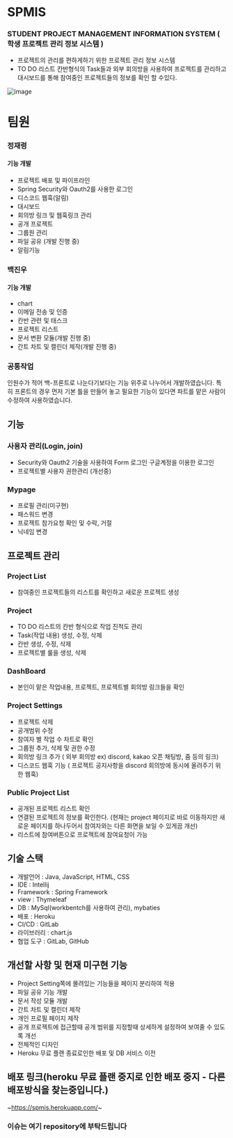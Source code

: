 # SPMIS

### STUDENT PROJECT MANAGEMENT INFORMATION SYSTEM ( 학생 프로젝트 관리 정보 시스템 )
- 프로젝트의 관리를 편하게하기 위한 프로젝트 관리 정보 시스템
- TO DO 리스트 칸반형식의 Task들과 외부 회의방을 사용하여 프로젝트를 관리하고 대시보드를 통해 참여중인 프로젝트들의 정보를 확인 할 수있다.

![image](https://user-images.githubusercontent.com/73861946/201593556-16a875ca-17d5-4652-b73f-6ae60792d66b.png)


# 팀원 

### 정재령
#### 기능 개발 
- 프로젝트 배포 및 파이프라인 
- Spring Security와 Oauth2를 사용한 로그인
- 디스코드 웹훅(알림)
- 대시보드
- 회의방 링크 및 웹훅링크 관리
- 공개 프로젝트 
- 그룹원 관리
- 파일 공유 (개발 진행 중)
- 알림기능

### 백진우
#### 기능 개발
- chart  
- 이메일 전송 및 인증
- 칸반 관련 및 태스크
- 프로젝트 리스트
- 문서 변환 모듈(개발 진행 중)
- 간트 차트 및 캘린더 제작(개발 진행 중)

### 공통작업
인원수가 적어 백-프론트로 나눈다기보다는 기능 위주로 나누어서 개발하였습니다.
특히 프론트의 경우 먼저 기본 틀을 만들어 놓고 필요한 기능이 있다면 파트를 맡은 사람이 수정하여 사용하였습니다.

## 기능 
### 사용자 관리(Login, join)
- Security와 Oauth2 기술을 사용하여 Form 로그인 구글계정을 이용한 로그인
- 프로젝트별 사용자 권한관리 (개선중)

### Mypage
- 프로필 관리(미구현)
- 패스워드 변경
- 프로젝트 참가요청 확인 및 수락, 거절
- 닉네임 변경


## 프로젝트 관리
### Project List
- 참여중인 프로젝트들의 리스트를 확인하고 새로운 프로젝트 생성

### Project
- TO DO 리스트의 칸반 형식으로 작업 진척도 관리
- Task(작업 내용) 생성, 수정, 삭제
- 칸반 생성, 수정, 삭제
- 프로젝트별 룰을 생성, 삭제

### DashBoard
- 본인이 맡은 작업내용, 프로젝트, 프로젝트별 회의방 링크들을 확인

### Project Settings
- 프로젝트 삭제
- 공개범위 수정
- 참여자 별 작업 수 차트로 확인
- 그룹원 추가, 삭제 및 권한 수정
- 회의방 링크 추가 ( 외부 회의방 ex) discord, kakao 오픈 채팅방, 줌 등의 링크)
- 디스코드 웹훅 기능 ( 프로젝트 공지사항을 discord 회의방에 동시에 올려주기 위한 웹훅)

### Public Project List
- 공개된 프로젝트 리스트 확인
- 연결된 프로젝트의 정보를 확인한다.
  (현재는 project 페이지로 바로 이동하지만 새로운 페이지를 하나두어서 참여자와는 다른 화면을 보일 수 있게끔 개선)
- 리스트에 참여버튼으로 프로젝트에 참여요청이 가능 

## 기술 스택
- 개발언어 : Java, JavaScript, HTML, CSS 
- IDE : Intellij
- Framework : Spring Framework
- view : Thymeleaf
- DB : MySql(workbentch를 사용하여 관리), mybaties
- 배포 : Heroku
- CI/CD : GitLab
- 라이브러리 : chart.js
- 협업 도구 : GitLab, GitHub


## 개선할 사항 및 현재 미구현 기능
- Project Setting쪽에 몰려있는 기능들을 페이지 분리하여 적용
- 파일 공유 기능 개발
- 문서 작성 모듈 개발
- 간트 차트 및 캘린더 제작
- 개인 프로필 페이지 제작
- 공개 프로젝트에 접근할때 공개 범위를 지정할때 상세하게 설정하여 보여줄 수 있도록 개선
- 전체적인 디자인 
- Heroku 무료 플랜 종료로인한 배포 및 DB 서비스 이전

## 배포 링크(heroku 무료 플랜 중지로 인한 배포 중지 - 다른 배포방식을 찾는중입니다.)
~https://spmis.herokuapp.com/~

### 이슈는 여기 repository에 부탁드립니다
